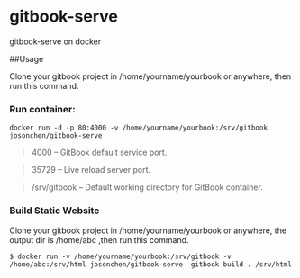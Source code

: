 # gitbook-serve
gitbook-serve on docker

##Usage

Clone your gitbook project in /home/yourname/yourbook or anywhere, then run this command.

### Run container:

    docker run -d -p 80:4000 -v /home/yourname/yourbook:/srv/gitbook josonchen/gitbook-serve

> 4000 – GitBook default service port.

> 35729 – Live reload server port.

> /srv/gitbook – Default working directory for GitBook container.

### Build Static Website
Clone your gitbook project in /home/yourname/yourbook or anywhere, the output dir is /home/abc ,then run this command.

    $ docker run -v /home/yourname/yourbook:/srv/gitbook -v /home/abc:/srv/html josonchen/gitbook-serve  gitbook build . /srv/html
